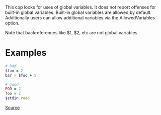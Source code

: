 
This cop looks for uses of global variables.
It does not report offenses for built-in global variables.
Built-in global variables are allowed by default. Additionally
users can allow additional variables via the AllowedVariables option.

Note that backreferences like $1, $2, etc are not global variables.

# Examples

```ruby
# bad
$foo = 2
bar = $foo + 5

# good
FOO = 2
foo = 2
$stdin.read
```

[Source](http://www.rubydoc.info/gems/rubocop/RuboCop/Cop/Style/GlobalVars)
